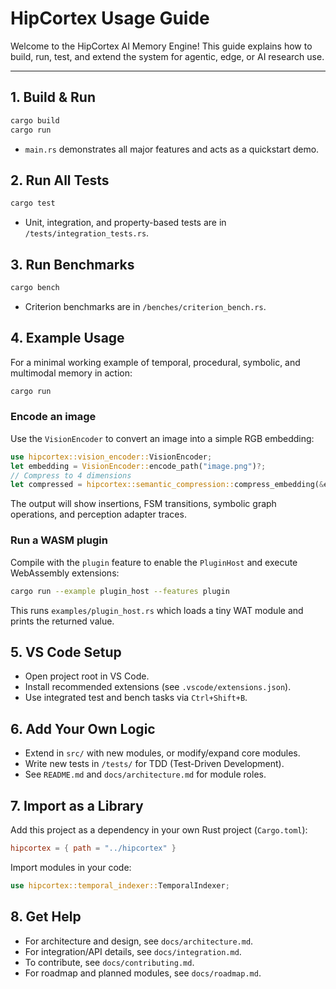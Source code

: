 # HipCortex Usage Guide

Welcome to the HipCortex AI Memory Engine! This guide explains how to build, run,
test, and extend the system for agentic, edge, or AI research use.

---

## 1. Build & Run

```sh
cargo build
cargo run
```

* `main.rs` demonstrates all major features and acts as a quickstart demo.

## 2. Run All Tests

```sh
cargo test
```

* Unit, integration, and property-based tests are in `/tests/integration_tests.rs`.

## 3. Run Benchmarks

```sh
cargo bench
```

* Criterion benchmarks are in `/benches/criterion_bench.rs`.

## 4. Example Usage

For a minimal working example of temporal, procedural, symbolic, and multimodal memory in action:

```sh
cargo run
```

### Encode an image

Use the `VisionEncoder` to convert an image into a simple RGB embedding:

```rust
use hipcortex::vision_encoder::VisionEncoder;
let embedding = VisionEncoder::encode_path("image.png")?;
// Compress to 4 dimensions
let compressed = hipcortex::semantic_compression::compress_embedding(&embedding, 4);
```

The output will show insertions, FSM transitions, symbolic graph operations, and perception adapter traces.

### Run a WASM plugin

Compile with the `plugin` feature to enable the `PluginHost` and execute WebAssembly extensions:

```sh
cargo run --example plugin_host --features plugin
```

This runs `examples/plugin_host.rs` which loads a tiny WAT module and prints the returned value.

## 5. VS Code Setup

* Open project root in VS Code.
* Install recommended extensions (see `.vscode/extensions.json`).
* Use integrated test and bench tasks via `Ctrl+Shift+B`.

## 6. Add Your Own Logic

* Extend in `src/` with new modules, or modify/expand core modules.
* Write new tests in `/tests/` for TDD (Test-Driven Development).
* See `README.md` and `docs/architecture.md` for module roles.

## 7. Import as a Library

Add this project as a dependency in your own Rust project (`Cargo.toml`):

```toml
hipcortex = { path = "../hipcortex" }
```

Import modules in your code:

```rust
use hipcortex::temporal_indexer::TemporalIndexer;
```

## 8. Get Help

* For architecture and design, see `docs/architecture.md`.
* For integration/API details, see `docs/integration.md`.
* To contribute, see `docs/contributing.md`.
* For roadmap and planned modules, see `docs/roadmap.md`.
